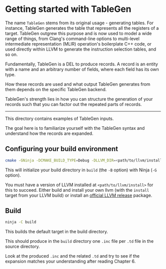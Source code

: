 # Getting started with TableGen

The name `TableGen` stems from its original usage - generating tables.
For instance, TableGen generates the table that represents all the registers of a target.
TableGen outgrew this purpose and is now used to model a wide range of things,
from Clang's command-line options to multi-level intermediate representation (MLIR)
operation's boilerplate C++ code, or used directly within LLVM to generate
the instruction selection tables, and so on.

Fundamentally, TableGen is a DEL to produce records. A record is an entity with a
name and an arbitrary number of fields, where each field has its own type.

How these records are used and what output TableGen generates from them depends on the
specific TableGen backend.

TableGen's strength lies in how you can structure the generation of your records
such that you can factor out the repeated parts of records.

---

This directory contains examples of TableGen inputs.

The goal here is to familiarize yourself with the TableGen syntax and understand how the records are expanded.

## Configuring your build environment

```bash
cmake -GNinja -DCMAKE_BUILD_TYPE=Debug -DLLVM_DIR=<path/to/llvm/install>/lib/cmake/llvm -Bbuild .
```

This will initialize your build directory in `build` (the `-B` option) with Ninja (`-G` option).

You must have a version of LLVM installed at `<path/to/llvm/install>` for this to succeed.
Either build and install your own llvm (with the `install` target from your LLVM build) or install an [official LLVM release](https://releases.llvm.org/) package.

## Build

```bash
ninja -C build
```

This builds the default target in the build directory.

This should produce in the `build` directory one `.inc` file per `.td` file in the source directory.

Look at the produced `.inc` and the related `.td` and try to see if the expansion matches your understanding after reading Chapter 6.
